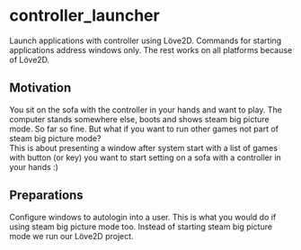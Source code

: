 # controller_launcher
Launch applications with controller using Löve2D. Commands for starting applications address windows only. The rest works on all platforms because of Löve2D.

## Motivation
You sit on the sofa with the controller in your hands and want to play. The computer stands somewhere else, boots and shows steam big picture mode. So far so fine. But what if you want to run other games not part of steam big picture mode?  
This is about presenting a window after system start with a list of games with button (or key) you want to start setting on a sofa with a controller in your hands :)

## Preparations
Configure windows to autologin into a user. This is what you would do if using steam big picture mode too. Instead of starting steam big picture mode we run our Löve2D project.